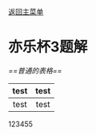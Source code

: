 [返回主菜单](index.html)

# 亦乐杯3题解

*==普通的表格==*

| test               | test               |
| :---------------------:                       | :----: |
|test|test|

123455
